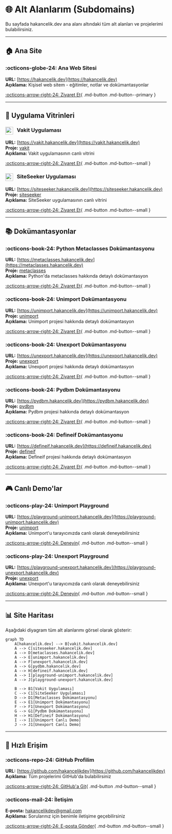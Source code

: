# 🌐 Alt Alanlarım (Subdomains)

Bu sayfada hakancelik.dev ana alanı altındaki tüm alt alanları ve projelerimi bulabilirsiniz.

---

## 🏠 Ana Site

<div class="card" markdown>

### :octicons-globe-24: Ana Web Sitesi
**URL:** [https://hakancelik.dev](https://hakancelik.dev)  
**Açıklama:** Kişisel web sitem - eğitimler, notlar ve dokümantasyonlar

[:octicons-arrow-right-24: Ziyaret Et](https://hakancelik.dev){ .md-button .md-button--primary }

</div>

---

## 🚀 Uygulama Vitrinleri

<div class="grid" markdown>

<div class="card" markdown>

### <img src="https://vakit.hakancelik.dev/assets/app-icon-32.png" width="24" height="24" style="vertical-align: middle; margin-right: 8px;"> Vakit Uygulaması
**URL:** [https://vakit.hakancelik.dev](https://vakit.hakancelik.dev)  
**Proje:** [vakit](https://github.com/hakancelikdev/vakit)  
**Açıklama:** Vakit uygulamasının canlı vitrini

[:octicons-arrow-right-24: Ziyaret Et](https://vakit.hakancelik.dev){ .md-button .md-button--small }

</div>

<div class="card" markdown>

### <img src="https://siteseeker.hakancelik.dev/assets/favicon.png" width="24" height="24" style="vertical-align: middle; margin-right: 8px;"> SiteSeeker Uygulaması
**URL:** [https://siteseeker.hakancelik.dev](https://siteseeker.hakancelik.dev)  
**Proje:** [siteseeker](https://github.com/hakancelikdev/siteseeker)  
**Açıklama:** SiteSeeker uygulamasının canlı vitrini

[:octicons-arrow-right-24: Ziyaret Et](https://siteseeker.hakancelik.dev){ .md-button .md-button--small }

</div>

</div>

---

## 📚 Dokümantasyonlar

<div class="grid" markdown>

<div class="card" markdown>

### :octicons-book-24: Python Metaclasses Dokümantasyonu
**URL:** [https://metaclasses.hakancelik.dev](https://metaclasses.hakancelik.dev)  
**Proje:** [metaclasses](https://github.com/hakancelikdev/metaclasses)  
**Açıklama:** Python'da metaclasses hakkında detaylı dokümantasyon

[:octicons-arrow-right-24: Ziyaret Et](https://metaclasses.hakancelik.dev){ .md-button .md-button--small }

</div>

<div class="card" markdown>

### :octicons-book-24: Unimport Dokümantasyonu
**URL:** [https://unimport.hakancelik.dev](https://unimport.hakancelik.dev)  
**Proje:** [unimport](https://github.com/hakancelikdev/unimport)  
**Açıklama:** Unimport projesi hakkında detaylı dokümantasyon

[:octicons-arrow-right-24: Ziyaret Et](https://unimport.hakancelik.dev){ .md-button .md-button--small }

</div>

<div class="card" markdown>

### :octicons-book-24: Unexport Dokümantasyonu
**URL:** [https://unexport.hakancelik.dev](https://unexport.hakancelik.dev)  
**Proje:** [unexport](https://github.com/hakancelikdev/unexport)  
**Açıklama:** Unexport projesi hakkında detaylı dokümantasyon

[:octicons-arrow-right-24: Ziyaret Et](https://unexport.hakancelik.dev){ .md-button .md-button--small }

</div>

<div class="card" markdown>

### :octicons-book-24: Pydbm Dokümantasyonu
**URL:** [https://pydbm.hakancelik.dev](https://pydbm.hakancelik.dev)  
**Proje:** [pydbm](https://github.com/hakancelikdev/pydbm)  
**Açıklama:** Pydbm projesi hakkında detaylı dokümantasyon

[:octicons-arrow-right-24: Ziyaret Et](https://pydbm.hakancelik.dev){ .md-button .md-button--small }

</div>

<div class="card" markdown>

### :octicons-book-24: Defineif Dokümantasyonu
**URL:** [https://defineif.hakancelik.dev](https://defineif.hakancelik.dev)  
**Proje:** [defineif](https://github.com/hakancelikdev/definif)  
**Açıklama:** Defineif projesi hakkında detaylı dokümantasyon

[:octicons-arrow-right-24: Ziyaret Et](https://defineif.hakancelik.dev){ .md-button .md-button--small }

</div>

</div>

---

## 🎮 Canlı Demo'lar

<div class="grid" markdown>

<div class="card" markdown>

### :octicons-play-24: Unimport Playground
**URL:** [https://playground-unimport.hakancelik.dev](https://playground-unimport.hakancelik.dev)  
**Proje:** [unimport](https://github.com/hakancelikdev/unimport)  
**Açıklama:** Unimport'u tarayıcınızda canlı olarak deneyebilirsiniz

[:octicons-arrow-right-24: Deneyin](https://playground-unimport.hakancelik.dev){ .md-button .md-button--small }

</div>

<div class="card" markdown>

### :octicons-play-24: Unexport Playground
**URL:** [https://playground-unexport.hakancelik.dev](https://playground-unexport.hakancelik.dev)  
**Proje:** [unexport](https://github.com/hakancelikdev/unexport)  
**Açıklama:** Unexport'u tarayıcınızda canlı olarak deneyebilirsiniz

[:octicons-arrow-right-24: Deneyin](https://playground-unexport.hakancelik.dev){ .md-button .md-button--small }

</div>

</div>

---

## 📊 Site Haritası

Aşağıdaki diyagram tüm alt alanlarımı görsel olarak gösterir:

```mermaid
graph TD
    A[hakancelik.dev] --> B[vakit.hakancelik.dev]
    A --> C[siteseeker.hakancelik.dev]
    A --> D[metaclasses.hakancelik.dev]
    A --> E[unimport.hakancelik.dev]
    A --> F[unexport.hakancelik.dev]
    A --> G[pydbm.hakancelik.dev]
    A --> H[defineif.hakancelik.dev]
    A --> I[playground-unimport.hakancelik.dev]
    A --> J[playground-unexport.hakancelik.dev]
    
    B --> B1[Vakit Uygulaması]
    C --> C1[SiteSeeker Uygulaması]
    D --> D1[Metaclasses Dokümantasyonu]
    E --> E1[Unimport Dokümantasyonu]
    F --> F1[Unexport Dokümantasyonu]
    G --> G1[Pydbm Dokümantasyonu]
    H --> H1[Defineif Dokümantasyonu]
    I --> I1[Unimport Canlı Demo]
    J --> J1[Unexport Canlı Demo]
```

---

## 🔗 Hızlı Erişim

<div class="grid" markdown>

<div class="card" markdown>

### :octicons-repo-24: GitHub Profilim
**URL:** [https://github.com/hakancelikdev](https://github.com/hakancelikdev)  
**Açıklama:** Tüm projelerimi GitHub'da bulabilirsiniz

[:octicons-arrow-right-24: GitHub'a Git](https://github.com/hakancelikdev){ .md-button .md-button--small }

</div>

<div class="card" markdown>

### :octicons-mail-24: İletişim
**E-posta:** [hakancelikdev@gmail.com](mailto:hakancelikdev@gmail.com)  
**Açıklama:** Sorularınız için benimle iletişime geçebilirsiniz

[:octicons-arrow-right-24: E-posta Gönder](mailto:hakancelikdev@gmail.com){ .md-button .md-button--small }

</div>

</div>

